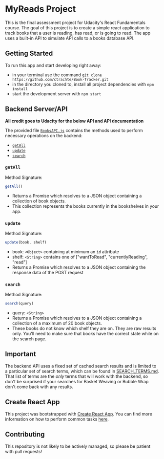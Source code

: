 # MyReads Project

This is the final assessment project for Udacity's React Fundamentals course. The goal of this project is to create a simple
react application to track books that a user is reading, has read, or is going to read. The app uses a built-in API to simulate API calls to a books database API.

## Getting Started

To run this app and start developing right away:

* in your terminal use the command `git clone https://github.com/ctrachte/Book-Tracker.git`
* in the directory you cloned to, install all project dependencies with `npm install`
* start the development server with `npm start`

## Backend Server/API

**All credit goes to Udacity for the below API and API documentation**

The provided file [`BooksAPI.js`](src/BooksAPI.js) contains the methods used to perform necessary operations on the backend:

* [`getAll`](#getall)
* [`update`](#update)
* [`search`](#search)

### `getAll`

Method Signature:

```js
getAll()
```

* Returns a Promise which resolves to a JSON object containing a collection of book objects.
* This collection represents the books currently in the bookshelves in your app.

### `update`

Method Signature:

```js
update(book, shelf)
```

* book: `<Object>` containing at minimum an `id` attribute
* shelf: `<String>` contains one of ["wantToRead", "currentlyReading", "read"]  
* Returns a Promise which resolves to a JSON object containing the response data of the POST request

### `search`

Method Signature:

```js
search(query)
```

* query: `<String>`
* Returns a Promise which resolves to a JSON object containing a collection of a maximum of 20 book objects.
* These books do not know which shelf they are on. They are raw results only. You'll need to make sure that books have the correct state while on the search page.

## Important
The backend API uses a fixed set of cached search results and is limited to a particular set of search terms, which can be found in [SEARCH_TERMS.md](SEARCH_TERMS.md). That list of terms are the _only_ terms that will work with the backend, so don't be surprised if your searches for Basket Weaving or Bubble Wrap don't come back with any results.

## Create React App

This project was bootstrapped with [Create React App](https://github.com/facebookincubator/create-react-app). You can find more information on how to perform common tasks [here](https://github.com/facebookincubator/create-react-app/blob/master/packages/react-scripts/template/README.md).

## Contributing

This repository is not likely to be actively managed, so please be patient with pull requests!
